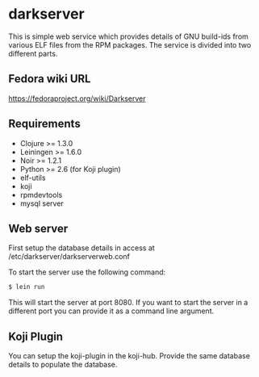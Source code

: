 # darkserver

This is simple web service which provides details of GNU build-ids
from various ELF files from the RPM packages. The service is divided into two
different parts.

## Fedora wiki URL

https://fedoraproject.org/wiki/Darkserver


## Requirements

* Clojure >= 1.3.0
* Leiningen >= 1.6.0
* Noir >= 1.2.1
* Python >= 2.6 (for Koji plugin)
* elf-utils
* koji
* rpmdevtools
* mysql server


## Web server

First setup the database details in access at /etc/darkserver/darkserverweb.conf

To start the server use the following command:

```bash
$ lein run
```

This will start the server at port 8080. If you want to start the server in a
different port you can provide it as a command line argument.


## Koji Plugin

You can setup the koji-plugin in the koji-hub. Provide the same database details
to populate the database.
